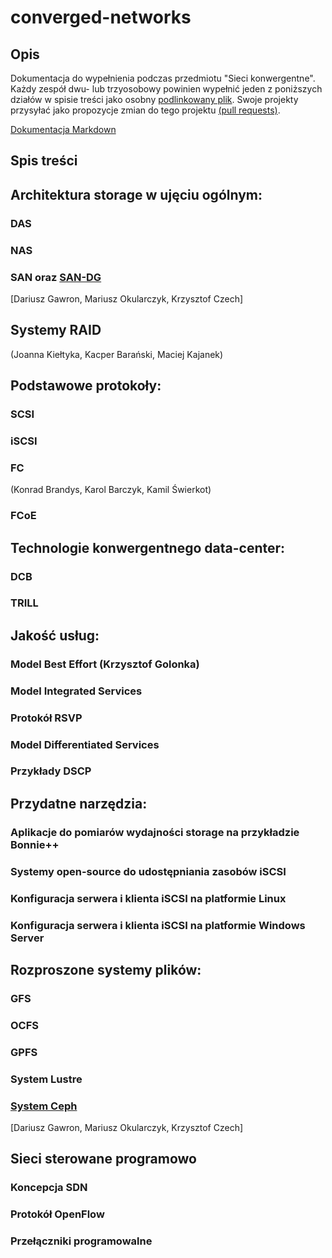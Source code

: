 # converged-networks

## Opis
Dokumentacja do wypełnienia podczas przedmiotu "Sieci konwergentne".
Każdy zespół dwu- lub trzyosobowy powinien wypełnić jeden z poniższych działów w spisie treści
jako osobny [podlinkowany plik](FCoE.md).
Swoje projekty przysyłać jako propozycje zmian do tego projektu [(pull requests)](https://help.github.com/articles/about-pull-requests/).

[Dokumentacja Markdown](https://guides.github.com/features/mastering-markdown/)

## Spis treści

## Architektura storage w ujęciu ogólnym:
### DAS
### NAS
### SAN oraz [SAN-DG](converged-networks/SAN-DG/SAN-DG.md)
[Dariusz Gawron, Mariusz Okularczyk, Krzysztof Czech]
## Systemy RAID
(Joanna Kiełtyka, Kacper Barański, Maciej Kajanek)

## Podstawowe protokoły:
### SCSI
### iSCSI
### FC
(Konrad Brandys, Karol Barczyk, Kamil Świerkot)
### FCoE 

## Technologie konwergentnego data-center:
### DCB
### TRILL

## Jakość usług:
### Model Best Effort (Krzysztof Golonka)
### Model Integrated Services
### Protokół RSVP
### Model Differentiated Services
### Przykłady DSCP

## Przydatne narzędzia:
### Aplikacje do pomiarów wydajności storage na przykładzie Bonnie++
### Systemy open-source do udostępniania zasobów iSCSI
### Konfiguracja serwera i klienta iSCSI na platformie Linux
### Konfiguracja serwera i klienta iSCSI na platformie Windows Server

## Rozproszone systemy plików: 
### GFS
### OCFS
### GPFS
### System Lustre
### [System Ceph](converged-networks/CEPH-DG/CEPH-DG.md) 
[Dariusz Gawron, Mariusz Okularczyk, Krzysztof Czech]

## Sieci sterowane programowo
### Koncepcja SDN
### Protokół OpenFlow
### Przełączniki programowalne
